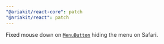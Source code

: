 ```yaml
---
"@ariakit/react-core": patch
"@ariakit/react": patch
---
```


Fixed mouse down on [`MenuButton`](https://ariakit.org/reference/menu-button) hiding the menu on Safari.
